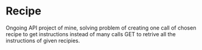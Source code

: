 # Recipe

Ongoing API project of mine, solving problem of creating one call of chosen recipe to get instructions instead of 
many calls GET to retrive all the instructions of given recipies. 
